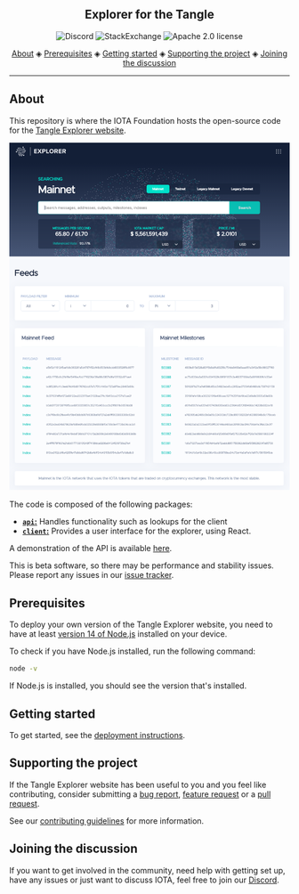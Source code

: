 <h2 align="center">Explorer for the Tangle</h2>

<p align="center">
  <a href="https://discord.iota.org/" style="text-decoration:none;"><img src="https://img.shields.io/badge/Discord-9cf.svg?logo=discord" alt="Discord"></a>
    <a href="https://iota.stackexchange.com/" style="text-decoration:none;"><img src="https://img.shields.io/badge/StackExchange-9cf.svg?logo=stackexchange" alt="StackExchange"></a>
    <a href="https://github.com/iotaledger/explorer/blob/master/LICENSE" style="text-decoration:none;"><img src="https://img.shields.io/github/license/iotaledger/explorer.svg" alt="Apache 2.0 license"></a>
</p>
      
<p align="center">
  <a href="#about">About</a> ◈
  <a href="#prerequisites">Prerequisites</a> ◈
  <a href="#getting-started">Getting started</a> ◈
  <a href="#supporting-the-project">Supporting the project</a> ◈
  <a href="#joining-the-discussion">Joining the discussion</a> 
</p>

---

## About

This repository is where the IOTA Foundation hosts the open-source code for the [Tangle Explorer website](https://explorer.iota.org/).

![Tangle Explorer](images/tangle-explorer.png)

The code is composed of the following packages:

- [**`api`:**](api/README.md) Handles functionality such as lookups for the client
- [**`client`:**](client/README.md) Provides a user interface for the explorer, using React.

A demonstration of the API is available [here](https://explorer-api.iota.org).

This is beta software, so there may be performance and stability issues.
Please report any issues in our [issue tracker](https://github.com/iotaledger/explorer/issues/new).

## Prerequisites

To deploy your own version of the Tangle Explorer website, you need to have at least [version 14 of Node.js](https://nodejs.org/en/download/) installed on your device.

To check if you have Node.js installed, run the following command:

```bash
node -v
```

If Node.js is installed, you should see the version that's installed.

## Getting started

To get started, see the [deployment instructions](api/DEPLOYMENT.md).

## Supporting the project

If the Tangle Explorer website has been useful to you and you feel like contributing, consider submitting a [bug report](https://github.com/iotaledger/explorer/issues/new), [feature request](https://github.com/iotaledger/explorer/issues/new) or a [pull request](https://github.com/iotaledger/explorer/pulls/).

See our [contributing guidelines](.github/CONTRIBUTING.md) for more information.

## Joining the discussion

If you want to get involved in the community, need help with getting set up, have any issues or just want to discuss IOTA, feel free to join our [Discord](https://discord.iota.org/).